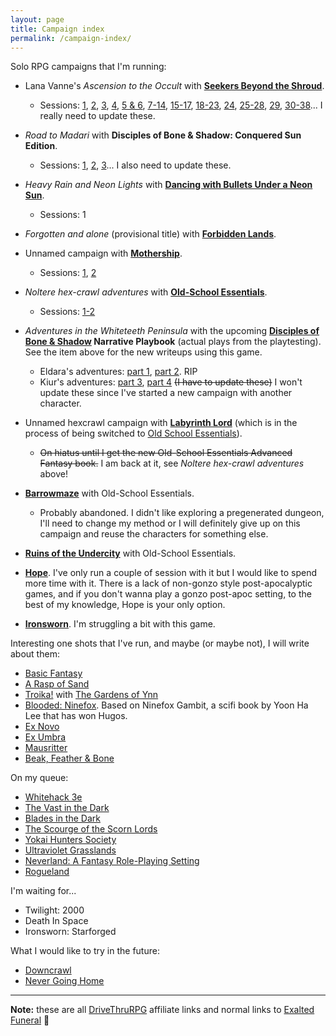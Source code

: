 ```yaml
---
layout: page
title: Campaign index
permalink: /campaign-index/
---
```


Solo RPG campaigns that I'm running: 

* Lana Vanne's *Ascension to the Occult* with **[Seekers Beyond the
  Shroud](https://www.exaltedfuneral.com/products/seekers-beyond-the-shroud?_pos=1&_sid=6d822758b&_ss=r)**.
  * Sessions: [1]({{site.baseurl}}/2020/02/25/play-report-burning-spices/),
  [2]({{site.baseurl}}/2020/02/27/play-report-the-egyptian-amulet/),
  [3]({{site.baseurl}}/2020/03/11/play-report-the-poison-research-lab/),
  [4]({{site.baseurl}}/2020/03/25/play-report-vice-and-virtue-tea-shop/),
  [5 &
  6]({{site.baseurl}}/2020/03/26/play-report-the-sinister-industrial-complex/),
  [7-14]({{site.baseurl}}/2020/03/27/play-report-more-than-a-week-of-magic-ritual-training/),
  [15-17]({{site.baseurl}}/2020/03/28/play-report-capture-the-thief-of-the-resurrection-gem/),
  [18-23]({{site.baseurl}}/2020/08/08/play-report-consecration-rituals-and-rescue-great-institute-of-cooking/),
  [24]({{site.baseurl}}/2020/08/09/play-report-eye-for-an-eye-assassination-for-the-causa-scientiae/),
  [25-28]({{site.baseurl}}/2020/08/12/play-report-release-the-stockbroker/),
  [29]({{site.baseurl}}/2020/08/13/play-report-astral-travel-rotten-woods/),
  [30-38]({{site.baseurl}}/2020/08/24/play-report-recover-jar-devotion/)... I
  really need to update these.

* *Road to Madari* with **Disciples of Bone & Shadow: Conquered Sun Edition**.
  * Sessions:
    [1]({{site.baseurl}}/2021/02/12/play-report-conquered-sun-road-to-madari/),
    [2]({{site.baseurl}}/2021/03/27/play-report-conquered-sun-road-to-madari-2/),
    [3]({{site.baseurl}}/2021/04/18/play-report-conquered-sun-road-to-madari-3/)... I
    also need to update these.

* *Heavy Rain and Neon Lights* with **[Dancing with Bullets Under a Neon Sun](https://www.drivethrurpg.com/product/332060/Dancing-with-Bullets-Under-a-Neon-Sun?affiliate_id=1914894)**.
  * Sessions: 1

* *Forgotten and alone* (provisional title) with **[Forbidden
  Lands](https://www.drivethrurpg.com/product/258593/Forbidden-Lands-Core-Game?affiliate_id=1914894)**.

* Unnamed campaign with
  **[Mothership](https://www.drivethrurpg.com/product/245017/Mothership-Players-Survival-Guide?affiliate_id=1914894)**.
  * Sessions:
    [1]({{site.baseurl}}/2020/02/29/play-report-faust-cherubim-king-10-704/),
    [2]({{site.baseurl}}/2020/03/30/play-report-mothership-frozen-dreams/)

* *Noltere hex-crawl adventures* with **[Old-School
  Essentials](https://www.drivethrurpg.com/product/336584/OldSchool-Essentials-Advanced-Fantasy-Players-Tome?affiliate_id=1914894)**.
  * Sessions:
    [1-2]({{site.baseurl}}/2022/05/01/play-report-ose-hexcrawl-noltere-p1/)

* *Adventures in the Whiteteeth Peninsula* with the upcoming **[Disciples of Bone
  & Shadow](https://blackoathgames.com/store/disciples-of-bone-amp-shadow-basic-edition)
  Narrative Playbook** (actual plays from the playtesting). See the item above
  for the new writeups using this game.
  * Eldara's adventures: [part
    1]({{site.baseurl}}/2020/04/13/play-report-disciples-of-bone-and-shadow-playtest-1/),
    [part 2]({{site.baseurl}}/2020/04/16/play-report-disciples-of-bone-and-shadow-playtest-2/). RIP
  * Kiur's adventures: [part
    3]({{site.baseurl}}/2020/04/21/play-report-disciples-of-bone-and-shadow-playtest-3/),
    [part
    4]({{site.baseurl}}/2020/07/13/play-report-disciples-of-bone-and-shadow-playtest-4/)
    ~~(I have to update these)~~ I won't update these since I've started a new
    campaign with another character.

* Unnamed hexcrawl campaign with **[Labyrinth
  Lord](https://www.drivethrurpg.com/product/78524/Advanced-Edition-Companion-Labyrinth-Lord-noart-version)**
  (which is in the process of being switched to [Old School
  Essentials](https://necroticgnome.com/collections/old-school-essentials)).
  * ~~On hiatus until I get the new Old-School Essentials Advanced Fantasy
    book.~~ I am back at it, see *Noltere hex-crawl adventures* above!
  
* **[Barrowmaze](https://www.drivethrurpg.com/product/139762/Barrowmaze-Complete?affiliate_id=1914894)**
 with Old-School Essentials.
     * Probably abandoned. I didn't like exploring a pregenerated dungeon, I'll
       need to change my method or I will definitely give up on this campaign
       and reuse the characters for something else.
      
* **[Ruins of the
  Undercity](https://www.drivethrurpg.com/product/109821/Ruins-of-the-Undercity?affiliate_id=1914894)**
  with Old-School Essentials.

* **[Hope](https://www.drivethrurpg.com/product/232710/Hope?affiliate_id=1914894)**. I've
  only run a couple of session with it but I would like to spend more time with
  it. There is a lack of non-gonzo style post-apocalyptic games, and if you
  don't wanna play a gonzo post-apoc setting, to the best of my knowledge, Hope
  is your only option.
  
* **[Ironsworn](https://www.drivethrurpg.com/product/238369/Ironsworn?affiliate_id=1914894)**. I'm struggling a bit with this game.

Interesting one shots that I've run, and maybe (or maybe not), I will write
about them:

* [Basic Fantasy](https://www.drivethrurpg.com/product/140455/Basic-Fantasy-RPG-3rd-Edition?affiliate_id=1914894)
* [A Rasp of Sand](https://www.drivethrurpg.com/product/298057/A-Rasp-of-Sand?affiliate_id=1914894)
* [Troika!](https://www.drivethrurpg.com/product/269791/Troika-Numinous-Edition?affiliate_id=1914894)
  with [The Gardens of
  Ynn](https://www.drivethrurpg.com/product/237544/The-Gardens-Of-Ynn?affiliate_id=1914894) 
* [Blooded: Ninefox](https://yhlee.itch.io/blooded). Based on Ninefox Gambit, a
  scifi book by Yoon Ha Lee that has won Hugos.
* [Ex
  Novo](https://www.drivethrurpg.com/product/320563/Ex-Novo?affiliate_id=1914894)
* [Ex Umbra](https://www.drivethrurpg.com/product/326646/Ex-Umbra?affiliate_id=1914894)
* [Mausritter](https://www.drivethrurpg.com/product/313115/Mausritter?affiliate_id=1914894)
* [Beak, Feather & Bone](https://www.drivethrurpg.com/product/311602/Beak-Feather--Bone?affiliate_id=1914894)

On my queue:

* [Whitehack 3e](https://www.drivethrurpg.com/product/348152/Whitehack-Third-Edition?affiliate_id=1914894)
* [The Vast in the Dark](https://www.drivethrurpg.com/product/363439/The-Vast-in-the-Dark?affiliate_id=1914894)
* [Blades in the Dark](https://www.drivethrurpg.com/product/170689/Blades-in-the-Dark?affiliate_id=1914894)
* [The Scourge of the Scorn Lords](https://www.drivethrurpg.com/product/349942/The-Scourge-of-the-Scorn-Lords?affiliate_id=1914894)
* [Yokai Hunters Society](https://punkpadour.itch.io/yokai-hunter)
* [Ultraviolet
  Grasslands](https://www.exaltedfuneral.com/products/the-ultra-violet-grasslands-and-the-black-city?_pos=1&_sid=d75268253&_ss=r)
* [Neverland: A Fantasy Role-Playing Setting](https://amzn.to/3rLk9fn)
* [Rogueland](https://www.drivethrurpg.com/product/335988/ROGUELAND?affiliate_id=1914894)

I'm waiting for...

* Twilight: 2000
* Death In Space
* Ironsworn: Starforged

What I would like to try in the future:

* [Downcrawl](https://www.drivethrurpg.com/product/278571/Downcrawl?affiliate_id=1914894)
* [Never Going
   Home](https://www.drivethrurpg.com/product/283637/Never-Going-Home?affiliate_id=1914894)

<hr>

**Note:** these are all
[DriveThruRPG](https://www.drivethrurpg.com/index.php?affiliate_id=1914894)
affiliate links and normal links to [Exalted
Funeral](https://www.exaltedfuneral.com/) 
:metal: 
